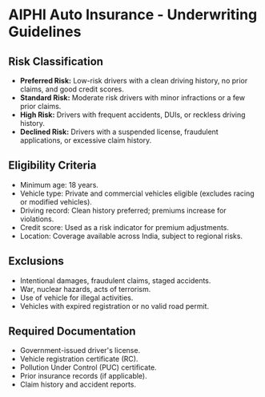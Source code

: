 # AIPHI Auto Insurance - Underwriting Guidelines

## Risk Classification
- **Preferred Risk:** Low-risk drivers with a clean driving history, no prior claims, and good credit scores.
- **Standard Risk:** Moderate risk drivers with minor infractions or a few prior claims.
- **High Risk:** Drivers with frequent accidents, DUIs, or reckless driving history.
- **Declined Risk:** Drivers with a suspended license, fraudulent applications, or excessive claim history.

## Eligibility Criteria
- Minimum age: 18 years.
- Vehicle type: Private and commercial vehicles eligible (excludes racing or modified vehicles).
- Driving record: Clean history preferred; premiums increase for violations.
- Credit score: Used as a risk indicator for premium adjustments.
- Location: Coverage available across India, subject to regional risks.

## Exclusions
- Intentional damages, fraudulent claims, staged accidents.
- War, nuclear hazards, acts of terrorism.
- Use of vehicle for illegal activities.
- Vehicles with expired registration or no valid road permit.

## Required Documentation
- Government-issued driver's license.
- Vehicle registration certificate (RC).
- Pollution Under Control (PUC) certificate.
- Prior insurance records (if applicable).
- Claim history and accident reports.
